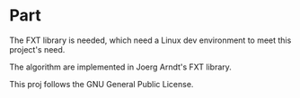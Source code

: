 # Part

The FXT library is needed, which need a Linux dev environment to meet this project's need.

The algorithm are implemented in Joerg Arndt's FXT library.

This proj follows the GNU General Public License.
